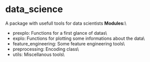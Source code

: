 # data_science
A package with usefull tools for data scientists
**Modules:**\
  - prexplo: Functions for a first glance of datas\
  - explo: Functions for plotting some informations about the data\
  - feature_engineering: Some feature engineering tools\
  - preprocessing: Encoding class\
  - utils: Miscellanous tools\
